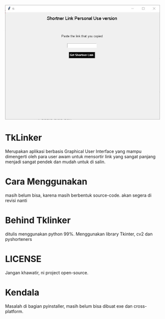 ![screenshot](assets/1.jpg)

# TkLinker
Merupakan aplikasi berbasis Graphical User Interface yang mampu dimengerti oleh para user awam untuk mensortir link yang sangat panjang menjadi sangat pendek dan mudah untuk di salin. 

# Cara Menggunakan
masih belum bisa, karena masih berbentuk source-code. akan segera di revisi nanti 

# Behind Tklinker
ditulis menggunakan python 99%. Menggunakan library Tkinter, cv2 dan pyshorteners

# LICENSE
Jangan khawatir, ni project open-source.

# Kendala 
Masalah di bagian pyinstaller, masih belum bisa dibuat exe dan cross-platform.
